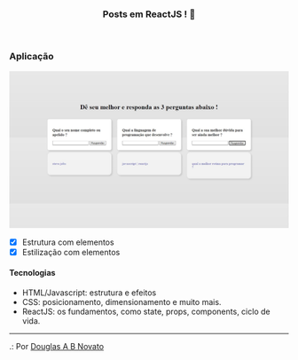 <h3 align="center">
  Posts em ReactJS ! 🚀
</h3>
<br>

### Aplicação 

![Aplicação](/images/post-comment.jpg)

- [x] Estrutura com elementos
- [x] Estilização com elementos

#### Tecnologias

- HTML/Javascript: estrutura e efeitos
- CSS: posicionamento, dimensionamento e muito mais.
- ReactJS: os fundamentos, como state, props, components, ciclo de vida.   

---

.: Por [Douglas A B Novato](https://linktr.ee/douglasabnovato)<br/> 